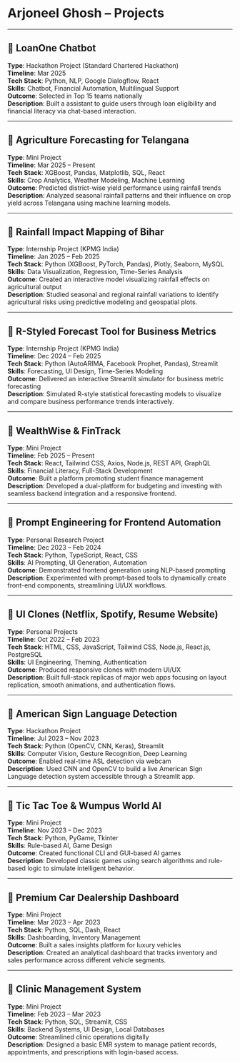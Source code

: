 # Arjoneel Ghosh – Projects

---

## 🔹 LoanOne Chatbot
**Type**: Hackathon Project (Standard Chartered Hackathon)  
**Timeline**: Mar 2025  
**Tech Stack**: Python, NLP, Google Dialogflow, React  
**Skills**: Chatbot, Financial Automation, Multilingual Support  
**Outcome**: Selected in Top 15 teams nationally  
**Description**: Built a  assistant to guide users through loan eligibility and financial literacy via chat-based interaction.

---

## 🔹 Agriculture Forecasting for Telangana
**Type**: Mini Project  
**Timeline**: Mar 2025 – Present  
**Tech Stack**: XGBoost, Pandas, Matplotlib, SQL, React  
**Skills**: Crop Analytics, Weather Modeling, Machine Learning  
**Outcome**: Predicted district-wise yield performance using rainfall trends  
**Description**: Analyzed seasonal rainfall patterns and their influence on crop yield across Telangana using machine learning models.

---

## 🔹 Rainfall Impact Mapping of Bihar
**Type**: Internship Project (KPMG India)  
**Timeline**: Jan 2025 – Feb 2025  
**Tech Stack**: Python (XGBoost, PyTorch, Pandas), Plotly, Seaborn, MySQL  
**Skills**: Data Visualization, Regression, Time-Series Analysis  
**Outcome**: Created an interactive model visualizing rainfall effects on agricultural output  
**Description**: Studied seasonal and regional rainfall variations to identify agricultural risks using predictive modeling and geospatial plots.

---

## 🔹 R-Styled Forecast Tool for Business Metrics
**Type**: Internship Project (KPMG India)  
**Timeline**: Dec 2024 – Feb 2025  
**Tech Stack**: Python (AutoARIMA, Facebook Prophet, Pandas), Streamlit  
**Skills**: Forecasting, UI Design, Time-Series Modeling  
**Outcome**: Delivered an interactive Streamlit simulator for business metric forecasting  
**Description**: Simulated R-style statistical forecasting models to visualize and compare business performance trends interactively.

---

## 🔹 WealthWise & FinTrack
**Type**: Mini Project  
**Timeline**: Feb 2025 – Present  
**Tech Stack**: React, Tailwind CSS, Axios, Node.js, REST API, GraphQL  
**Skills**: Financial Literacy, Full-Stack Development  
**Outcome**: Built a platform promoting student finance management  
**Description**: Developed a dual-platform for budgeting and investing with seamless backend integration and a responsive frontend.

---

## 🔹 Prompt Engineering for Frontend Automation
**Type**: Personal Research Project  
**Timeline**: Dec 2023 – Feb 2024  
**Tech Stack**: Python, TypeScript, React, CSS  
**Skills**: AI Prompting, UI Generation, Automation  
**Outcome**: Demonstrated frontend generation using NLP-based prompting  
**Description**: Experimented with prompt-based tools to dynamically create front-end components, streamlining UI/UX workflows.

---

## 🔹 UI Clones (Netflix, Spotify, Resume Website)
**Type**: Personal Projects  
**Timeline**: Oct 2022 – Feb 2023  
**Tech Stack**: HTML, CSS, JavaScript, Tailwind CSS, Node.js, React.js, PostgreSQL  
**Skills**: UI Engineering, Theming, Authentication  
**Outcome**: Produced responsive clones with modern UI/UX  
**Description**: Built full-stack replicas of major web apps focusing on layout replication, smooth animations, and authentication flows.

---

## 🔹 American Sign Language Detection
**Type**: Hackathon Project  
**Timeline**: Jul 2023 – Nov 2023  
**Tech Stack**: Python (OpenCV, CNN, Keras), Streamlit  
**Skills**: Computer Vision, Gesture Recognition, Deep Learning  
**Outcome**: Enabled real-time ASL detection via webcam  
**Description**: Used CNN and OpenCV to build a live American Sign Language detection system accessible through a Streamlit app.

---

## 🔹 Tic Tac Toe & Wumpus World AI
**Type**: Mini Project  
**Timeline**: Nov 2023 – Dec 2023  
**Tech Stack**: Python, PyGame, Tkinter  
**Skills**: Rule-based AI, Game Design  
**Outcome**: Created functional CLI and GUI-based AI games  
**Description**: Developed classic games using search algorithms and rule-based logic to simulate intelligent behavior.

---

## 🔹 Premium Car Dealership Dashboard
**Type**: Mini Project  
**Timeline**: Mar 2023 – Apr 2023  
**Tech Stack**: Python, SQL, Dash, React  
**Skills**: Dashboarding, Inventory Management  
**Outcome**: Built a sales insights platform for luxury vehicles  
**Description**: Created an analytical dashboard that tracks inventory and sales performance across different vehicle segments.

---

## 🔹 Clinic Management System
**Type**: Mini Project  
**Timeline**: Feb 2023 – Mar 2023  
**Tech Stack**: Python, SQL, Streamlit, CSS  
**Skills**: Backend Systems, UI Design, Local Databases  
**Outcome**: Streamlined clinic operations digitally  
**Description**: Designed a basic EMR system to manage patient records, appointments, and prescriptions with login-based access.
